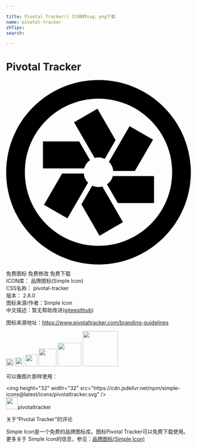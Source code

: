```yaml
---

title: Pivotal Tracker() ICON转svg、png下载
name: pivotal-tracker
zhTips: 
search: 

---
```


# Pivotal Tracker  <small style="font-size: 60%;font-weight: 100"></small>

<div id="svg" class="svg-wrap">
<svg xmlns="http://www.w3.org/2000/svg" role="img" viewBox="0 0 24 24"><title>Pivotal Tracker icon</title><path d="M12.002 0c-6.617 0-12 5.382-12 11.998 0 6.618 5.384 12.002 12 12.002S24 18.616 24 11.998C24 5.382 18.619 0 12.002 0zm0 2.43a9.568 9.568 0 0 1 9.568 9.568c0 5.286-4.283 9.572-9.568 9.572-5.285 0-9.57-4.286-9.57-9.572 0-5.285 4.285-9.568 9.57-9.568zm-.135 1.31L8.822 5.498V5.5l2.68 4.64c.425-.113.888-.08 1.31.118l1.41-2.442-2.355-4.076zm4.17 2.256l-2.68 4.643c.325.324.52.749.557 1.195h2.816l2.356-4.076-3.049-1.762zM4.781 7.984v3.55h.002v-.03h5.36a1.904 1.904 0 0 1 .756-1.08L9.49 7.984H4.781zm2.487 4.182L4.912 16.24l3.049 1.762 2.682-4.645a1.929 1.929 0 0 1-.557-1.191H7.268zm6.59.33a1.904 1.904 0 0 1-.756 1.078l1.41 2.442h4.707v-3.52h-5.362zm-2.67 1.244l-1.41 2.442 2.353 4.076 3.049-1.76-2.68-4.64c-.425.114-.89.08-1.313-.118z"/></svg>
</div>
<detail full-name='pivotal-tracker'></detail>

<div class="detail-page">
<p>
<span><span class="badge-success badge">免费图标</span> <span class="badge-success badge">免费修改</span>  <span class="badge-success badge">免费下载</span> </span>
<br/>
<span>
ICON库：
<span class="badge-secondary badge">品牌图标(Simple Icon)</span> 
</span>
<br/>
<span>
CSS名称：
<span class="badge-secondary badge">pivotal-tracker</span> 
</span>

<br/>
<span>
版本：
<span class="badge-secondary badge">2.8.0</span> 
</span>
<br/>
<span>图标来源/作者：<span class="badge-light badge">Simple Icon</span></span> 
<br/>
<span class="zh-detail">中文描述：暂无<span class="help-link"><span>帮助改进</span>(<a href="https://gitee.com/liuwave/icon-helper/edit/master/json/brands/pivotal-tracker.json" target="_blank" rel="noopener noreferrer">gitee</a><a href="https://github.com/liuwave/icon-helper/edit/master/json/brands/pivotal-tracker.json" target="_blank" rel="noopener noreferrer">github</a></span>)</span><br/>
</p>
</div><div class="description description alert alert-light"><p>图标来源地址：<a href="https://www.pivotaltracker.com/branding-guidelines" target="_blank" rel="noopener noreferrer">https://www.pivotaltracker.com/branding-guidelines</a></p></div>
<div class="alert alert-dark">
<img height="21" width="21" src="https://cdn.jsdelivr.net/npm/simple-icons@latest/icons/pivotaltracker.svg" />
<img height="24" width="24" src="https://cdn.jsdelivr.net/npm/simple-icons@latest/icons/pivotaltracker.svg" />
<img height="32" width="32" src="https://cdn.jsdelivr.net/npm/simple-icons@latest/icons/pivotaltracker.svg" />
<img height="48" width="48" src="https://cdn.jsdelivr.net/npm/simple-icons@latest/icons/pivotaltracker.svg" />
<img height="64" width="64" src="https://cdn.jsdelivr.net/npm/simple-icons@latest/icons/pivotaltracker.svg" />
<img height="96" width="96" src="https://cdn.jsdelivr.net/npm/simple-icons@latest/icons/pivotaltracker.svg" />

</div>
<div>
  <p>可以像图片那样使用：    
  </p>
  <div class="alert alert-primary" style="font-size: 14px">
    &lt;img height="32" width="32" src="https://cdn.jsdelivr.net/npm/simple-icons@latest/icons/pivotaltracker.svg" /&gt;
    <copy-btn content='<img height="32" width="32" src="https://cdn.jsdelivr.net/npm/simple-icons@latest/icons/pivotaltracker.svg" />'></copy-btn>
  </div>
  <div class="alert alert-secondary">
    <img height="32" width="32" src="https://cdn.jsdelivr.net/npm/simple-icons@latest/icons/pivotaltracker.svg" />pivotaltracker
    <copy-btn content="pivotaltracker" btn-title="复制图标名称"></copy-btn>
  </div>
</div>

<Vssue title="关于“Pivotal Tracker”的评论" >关于“Pivotal Tracker”的评论</Vssue>


<div><p>Simple Icon是一个免费的品牌图标库。图标Pivotal Tracker可以免费下载使用。更多关于  Simple Icon的信息，参见：<a target="_blank" href="https://iconhelper.cn/brands.html">品牌图标(Simple Icon)</a>
</p></div>
